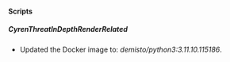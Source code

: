 
#### Scripts

##### CyrenThreatInDepthRenderRelated


- Updated the Docker image to: *demisto/python3:3.11.10.115186*.
